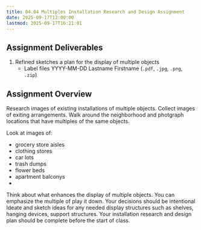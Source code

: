 ```yaml
---
title: 04.04 Multiples Installation Research and Design Assignment
date: 2025-09-17T12:00:00
lastmod: 2025-09-17T16:21:01
---
```


## Assignment Deliverables

1. Refined sketches a plan for the display of multiple objects
   - Label files YYYY-MM-DD Lastname Firstname (`.pdf`, `.jpg`, `.png`, `.zip`)

## Assignment Overview

Research images of existing installations of multiple objects. Collect images of exiting arrangements. Walk around the neighborhood and photgraph locations that have multiples of the same objects.

Look at images of:

- grocery store aisles
- clothing stores
- car lots
- trash dumps
- flower beds
- apartment balconys
-

Think about what enhances the display of multiple objects. You can emphasize the multiple of play it down. Your decisions should be intentional Ideate and sketch ideas for any needed display structures such as shelves, hanging devices, support structures. Your installation research and design plan should be complete before the start of class.
